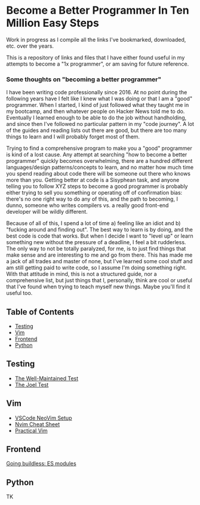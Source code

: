 # Become a Better Programmer In Ten Million Easy Steps

Work in progress as I compile all the links I've bookmarked, downloaded, etc. over the years. 

This is a repository of links and files that I have either found useful in my attempts to become a "1x programmer", or am saving for future reference. 

### Some thoughts on "becoming a better programmer"
I have been writing code professionally since 2016. At no point during the following years have I felt like I knew what I was doing or that I am a "good" programmer. When I started, I kind of just followed what they taught me in my bootcamp, and then whatever people on Hacker News told me to do. Eventually I learned enough to be able to do the job without handholding, and since then I've followed no particular pattern in my "code journey". A lot of the guides and reading lists out there are good, but there are too many things to learn and I will probably forget most of them. 

Trying to find a comprehensive program to make you a "good" programmer is kind of a lost cause. Any attempt at searching "how to become a better programmer" quickly becomes overwhelming, there are a hundred different languages/design patterns/concepts to learn, and no matter how much time you spend reading about code there will be someone out there who knows more than you. Getting better at code is a Sisyphean task, and anyone telling you to follow XYZ steps to become a good programmer is probably either trying to sell you something or operating off of confirmation bias: there's no one right way to do any of this, and the path to becoming, I dunno, someone who writes compilers vs. a really good front-end developer will be wildly different. 

Because of all of this, I spend a lot of time a) feeling like an idiot and b) "fucking around and finding out". The best way to learn is by doing, and the best code is code that works. But when I decide I want to "level up" or learn something new without the pressure of a deadline, I feel a bit rudderless. The only way to not be totally paralyzed, for me, is to just find things that make sense and are interesting to me and go from there. This has made me a jack of all trades and master of none, but I've learned some cool stuff and am still getting paid to write code, so I assume I'm doing something right. With that attitude in mind, this is not a structured guide, nor a comprehensive list, but just things that I, personally, think are cool or useful that I've found when trying to teach myself new things. Maybe you'll find it useful too.

## Table of Contents

- [Testing](#testing)
- [Vim](#vim)
- [Frontend](#frontend)
- [Python](#python)

## Testing
- [The Well-Maintained Test](https://adamj.eu/tech/2021/11/04/the-well-maintained-test/)
- [The Joel Test](https://www.joelonsoftware.com/2000/08/09/the-joel-test-12-steps-to-better-code/)

## Vim

- [VSCode NeoVim Setup](https://ianchanning.wordpress.com/2023/02/21/vscode-neovim-setup/)
- [Nvim Cheat Sheet](vim/nvim_cheatsheet.png)
- [Practical Vim](<vim/Practical Vim Edit Text at the Speed of Thought.pdf>)

## Frontend
[Going buildless: ES modules](https://modern-web.dev/guides/going-buildless/es-modules/)

## Python
TK
